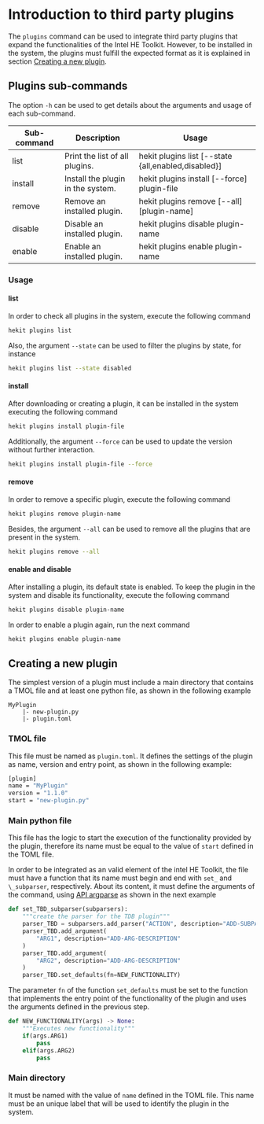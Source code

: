 # Introduction to third party plugins
The `plugins` command can be used to integrate third party plugins 
that expand the functionalities of the Intel HE Toolkit. However, 
to be installed in the system, the plugins must fulfill the expected 
format as it is explained in section [Creating a new plugin](#creating-a-new-plugin).

## Plugins sub-commands
The option `-h` can be used to get details about the arguments
and usage of each sub-command.

| Sub-command | Description | Usage
|-----------|-----------|-----------|
| list | Print the list of all plugins. | hekit plugins list [--state {all,enabled,disabled}]
| install | Install the plugin in the system. | hekit plugins install [--force] plugin-file
| remove | Remove an installed plugin. | hekit plugins remove [--all] [plugin-name]
| disable | Disable an installed plugin. | hekit plugins disable plugin-name
| enable | Enable an installed plugin. | hekit plugins enable plugin-name

### Usage

#### list
In order to check all plugins in the system, execute the following command
```bash
hekit plugins list
```

Also, the argument `--state` can be used to filter the plugins
by state, for instance
```bash
hekit plugins list --state disabled
```

#### install
After downloading or creating a plugin, it can be installed in
the system executing the following command
```bash
hekit plugins install plugin-file
```

Additionally, the argument `--force` can be used to update the
version without further interaction.
```bash
hekit plugins install plugin-file --force
```

#### remove
In order to remove a specific plugin, execute the following command
```bash
hekit plugins remove plugin-name
```

Besides, the argument `--all` can be used to remove all the
plugins that are present in the system.
```bash
hekit plugins remove --all
```

#### enable and disable
After installing a plugin, its default state is enabled. To keep
the plugin in the system and disable its functionality, execute
the following command
```bash
hekit plugins disable plugin-name
```

In order to enable a plugin again, run the next command
```bash
hekit plugins enable plugin-name
```

## Creating a new plugin
The simplest version of a plugin must include a main directory
that contains a TMOL file and at least one python file, as shown
in the following example

```
MyPlugin
    |- new-plugin.py
    |- plugin.toml
```

### TMOL file
This file must be named as `plugin.toml`. It defines the settings 
of the plugin as name, version and entry point, as shown in the 
following example:
```bash
[plugin]
name = "MyPlugin"
version = "1.1.0"
start = "new-plugin.py"
```

### Main python file
This file has the logic to start the execution of the functionality
provided by the plugin, therefore its name must be equal to the value 
of `start` defined in the TOML file.

In order to be integrated as an valid element of the intel HE Toolkit, 
the file must have a function that its name must begin and end with `set_` 
and `\_subparser`, respectively. About its content, it must define the 
arguments of the command, using [API argparse](https://docs.python.org/3/library/argparse.html#) 
as shown in the next example
```python
def set_TBD_subparser(subparsers):
    """create the parser for the TDB plugin"""
    parser_TBD = subparsers.add_parser("ACTION", description="ADD-SUBPARSER-DESCRIPTION")
    parser_TBD.add_argument(
        "ARG1", description="ADD-ARG-DESCRIPTION"
    )
    parser_TBD.add_argument(
        "ARG2", description="ADD-ARG-DESCRIPTION"
    )
    parser_TBD.set_defaults(fn=NEW_FUNCTIONALITY)
```

The parameter `fn` of the function `set_defaults` must be set to the
function that implements the entry point of the functionality of the
plugin and uses the arguments defined in the previous step.
```python
def NEW_FUNCTIONALITY(args) -> None:
    """Executes new functionality"""
    if(args.ARG1)
        pass
    elif(args.ARG2)
        pass
```

### Main directory
It must be named with the value of `name` defined in the TOML file.
This name must be an unique label that will be used to identify
the plugin in the system.
